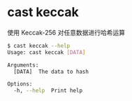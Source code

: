 # cast keccak

使用 Keccak-256 对任意数据进行哈希运算

```bash
$ cast keccak --help
Usage: cast keccak [DATA]

Arguments:
  [DATA]  The data to hash

Options:
  -h, --help  Print help
```